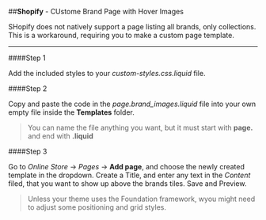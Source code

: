 ##**Shopify** - CUstome Brand Page with Hover Images

SHopify does not natively support a page listing all brands, only collections. This is a workaround, requiring you to make a custom page template.

---

####Step 1

Add the included styles to your *custom-styles.css.liquid* file.

####Step 2

Copy and paste the code in the *page.brand_images.liquid* file into your own empty file inside the **Templates** folder.

>You can name the file anything you want, but it must start with **page.** and end with **.liquid**

####Step 3

Go to *Online Store* -> *Pages* -> **Add page**, and choose the newly created template in the dropdown. Create a Title, and enter any text in the *Content* filed, that you want to show up above the brands tiles. Save and Preview.

>Unless your theme uses the Foundation framework, wyou might need to adjust some positioning and grid styles.